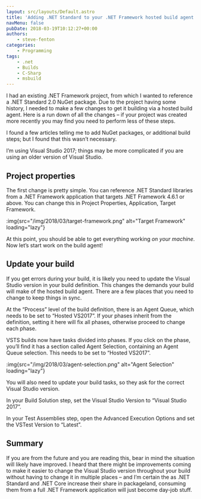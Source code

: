 ```yaml
---
layout: src/layouts/Default.astro
title: 'Adding .NET Standard to your .NET Framework hosted build agent'
navMenu: false
pubDate: 2018-03-19T10:12:27+00:00
authors:
    - steve-fenton
categories:
    - Programming
tags:
    - .net
    - Builds
    - C-Sharp
    - msbuild
---
```


I had an existing .NET Framework project, from which I wanted to reference a .NET Standard 2.0 NuGet package. Due to the project having some history, I needed to make a few changes to get it building via a hosted build agent. Here is a run down of all the changes – if your project was created more recently you may find you need to perform less of these steps.

I found a few articles telling me to add NuGet packages, or additional build steps; but I found that this wasn’t necessary.

I’m using Visual Studio 2017; things may be more complicated if you are using an older version of Visual Studio.

## Project properties

The first change is pretty simple. You can reference .NET Standard libraries from a .NET Framework application that targets .NET Framework 4.6.1 or above. You can change this in Project Properties, Application, Target Framework.

:img{src="/img/2018/03/target-framework.png" alt="Target Framework" loading="lazy"}

At this point, you should be able to get everything working *on your machine*. Now let’s start work on the build agent!

## Update your build

If you get errors during your build, it is likely you need to update the Visual Studio version in your build definition. This changes the demands your build will make of the hosted build agent. There are a few places that you need to change to keep things in sync.

At the “Process” level of the build definition, there is an Agent Queue, which needs to be set to “Hosted VS2017”. If your phases inherit from the definition, setting it here will fix all phases, otherwise proceed to change each phase.

VSTS builds now have tasks divided into phases. If you click on the phase, you’ll find it has a section called Agent Selection, containing an Agent Queue selection. This needs to be set to “Hosted VS2017”.

:img{src="/img/2018/03/agent-selection.png" alt="Agent Selection" loading="lazy"}

You will also need to update your build tasks, so they ask for the correct Visual Studio version.

In your Build Solution step, set the Visual Studio Version to “Visual Studio 2017”.

In your Test Assemblies step, open the Advanced Execution Options and set the VSTest Version to “Latest”.

## Summary

If you are from the future and you are reading this, bear in mind the situation will likely have improved. I heard that there might be improvements coming to make it easier to change the Visual Studio version throughout your build without having to change it in multiple places – and I’m certain the as .NET Standard and .NET Core increase their share in packageland, consuming them from a full .NET Framework application will just become day-job stuff.